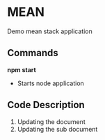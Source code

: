 # MEAN
Demo mean stack application

## Commands
__npm start__
- Starts node application

## Code Description
1. Updating the document
2. Updating the sub document
 




